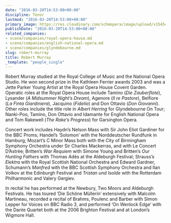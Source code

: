 ```yaml
---
date: "2016-03-20T14:53:00+00:00"
discipline: Tenor
lastmod: "2016-03-20T14:53:00+00:00"
primary_image: https://res.cloudinary.com/schmopera/image/upload/v1545409169/media/webhook-uploads/1458485570017/2016-03-20---Robert-Murray.jpg.jpg
publishDate: "2016-03-20T14:53:00+00:00"
related_companies:
- scene/companies/royal-opera-house.md
- scene/companies/english-national-opera.md
- scene/companies/glyndebourne.md
slug: robert-murray
title: Robert Murray
_template: "people_single"
---
```


Robert Murray studied at the Royal College of Music and the National Opera Studio. He won second prize in the Kathleen Ferrier awards 2003 and was a Jette Parker Young Artist at the Royal Opera House Covent Garden. Operatic roles at the Royal Opera House include Tamino (*Die Zauberflote*), Lysander (*A Midsummer Night’s Dream*), Agenore (*Il re Pastore*), Belfiore (*La Finta Giardiniera*), Jacquino (*Fidelio*) and Don Ottavio (*Don Giovanni*). Other roles include the title role in *Albert Herring* for Glyndebourne On Tour; Nanki-Poo, Tamino, Don Ottavio and Idamante for English National Opera and Tom Rakewell (*The Rake’s Progress*) for Garsington Opera.

Concert work includes Haydn’s Nelson Mass with Sir John Eliot Gardiner for the BBC Proms; Handel’s ‘Solomon’ with the Norddeutscher Rundfunk in Hamburg; Mozart’s C Minor Mass both with the City of Birmingham Symphony Orchestra under Sir Charles Mackerras, and with Le Concert D’Astrée; Britten’s *War Requiem* with Simone Young and Britten’s *Our Hunting Fathers* with Thomas Adès at the Aldeburgh Festival; Strauss’s *Elektra* with the Royal Scottish National Orchestra and Edward Gardner, Schumann’s *Manfred* with the BBC Scottish Symphony Orchestra and Ilan Volkov at the Edinburgh Festival and *Tristan und Isolde* with the Rotterdam Philharmonic and Valery Gergiev.

In recital he has performed at the Newbury, Two Moors and Aldeburgh Festivals. He has toured ‘Die Schöne Müllerin’ extensively with Malcolm Martineau, recorded a recital of Brahms, Poulenc and Barber with Simon Lepper for Voices on BBC Radio 3, and performed ‘On Wenlock Edge’ with the Dante Quartet both at the 2006 Brighton Festival and at London’s Wigmore Hall.
